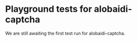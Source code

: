 # Playground tests for alobaidi-captcha
We are still awaiting the first test run for alobaidi-captcha.
